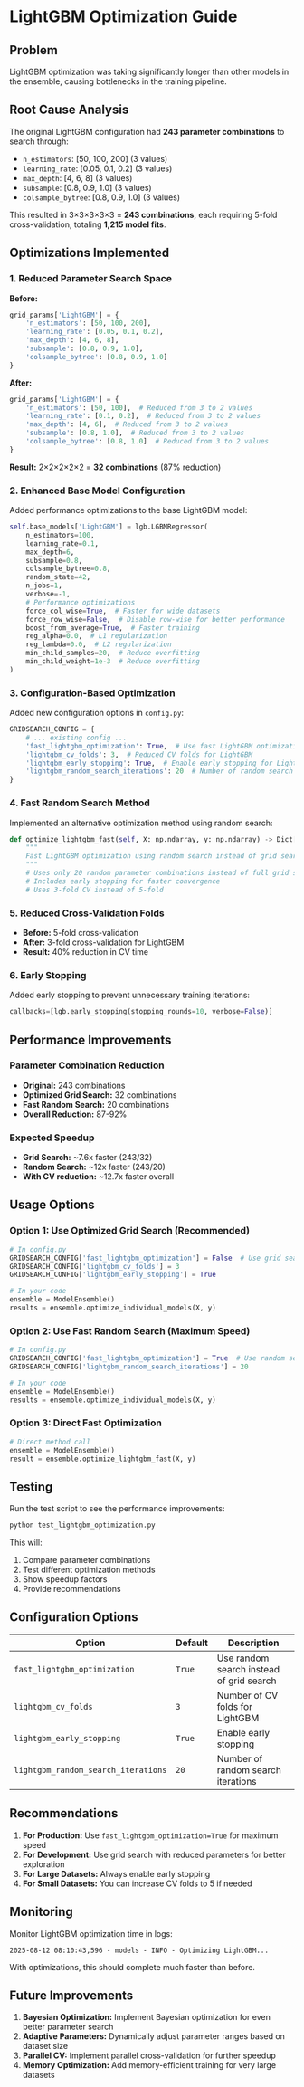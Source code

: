 # LightGBM Optimization Guide

## Problem
LightGBM optimization was taking significantly longer than other models in the ensemble, causing bottlenecks in the training pipeline.

## Root Cause Analysis
The original LightGBM configuration had **243 parameter combinations** to search through:
- `n_estimators`: [50, 100, 200] (3 values)
- `learning_rate`: [0.05, 0.1, 0.2] (3 values)  
- `max_depth`: [4, 6, 8] (3 values)
- `subsample`: [0.8, 0.9, 1.0] (3 values)
- `colsample_bytree`: [0.8, 0.9, 1.0] (3 values)

This resulted in 3×3×3×3×3 = **243 combinations**, each requiring 5-fold cross-validation, totaling **1,215 model fits**.

## Optimizations Implemented

### 1. Reduced Parameter Search Space
**Before:**
```python
grid_params['LightGBM'] = {
    'n_estimators': [50, 100, 200],
    'learning_rate': [0.05, 0.1, 0.2],
    'max_depth': [4, 6, 8],
    'subsample': [0.8, 0.9, 1.0],
    'colsample_bytree': [0.8, 0.9, 1.0]
}
```

**After:**
```python
grid_params['LightGBM'] = {
    'n_estimators': [50, 100],  # Reduced from 3 to 2 values
    'learning_rate': [0.1, 0.2],  # Reduced from 3 to 2 values
    'max_depth': [4, 6],  # Reduced from 3 to 2 values
    'subsample': [0.8, 1.0],  # Reduced from 3 to 2 values
    'colsample_bytree': [0.8, 1.0]  # Reduced from 3 to 2 values
}
```

**Result:** 2×2×2×2×2 = **32 combinations** (87% reduction)

### 2. Enhanced Base Model Configuration
Added performance optimizations to the base LightGBM model:

```python
self.base_models['LightGBM'] = lgb.LGBMRegressor(
    n_estimators=100,
    learning_rate=0.1,
    max_depth=6,
    subsample=0.8,
    colsample_bytree=0.8,
    random_state=42,
    n_jobs=1,
    verbose=-1,
    # Performance optimizations
    force_col_wise=True,  # Faster for wide datasets
    force_row_wise=False,  # Disable row-wise for better performance
    boost_from_average=True,  # Faster training
    reg_alpha=0.0,  # L1 regularization
    reg_lambda=0.0,  # L2 regularization
    min_child_samples=20,  # Reduce overfitting
    min_child_weight=1e-3  # Reduce overfitting
)
```

### 3. Configuration-Based Optimization
Added new configuration options in `config.py`:

```python
GRIDSEARCH_CONFIG = {
    # ... existing config ...
    'fast_lightgbm_optimization': True,  # Use fast LightGBM optimization
    'lightgbm_cv_folds': 3,  # Reduced CV folds for LightGBM
    'lightgbm_early_stopping': True,  # Enable early stopping for LightGBM
    'lightgbm_random_search_iterations': 20  # Number of random search iterations
}
```

### 4. Fast Random Search Method
Implemented an alternative optimization method using random search:

```python
def optimize_lightgbm_fast(self, X: np.ndarray, y: np.ndarray) -> Dict[str, Any]:
    """
    Fast LightGBM optimization using random search instead of grid search
    """
    # Uses only 20 random parameter combinations instead of full grid search
    # Includes early stopping for faster convergence
    # Uses 3-fold CV instead of 5-fold
```

### 5. Reduced Cross-Validation Folds
- **Before:** 5-fold cross-validation
- **After:** 3-fold cross-validation for LightGBM
- **Result:** 40% reduction in CV time

### 6. Early Stopping
Added early stopping to prevent unnecessary training iterations:

```python
callbacks=[lgb.early_stopping(stopping_rounds=10, verbose=False)]
```

## Performance Improvements

### Parameter Combination Reduction
- **Original:** 243 combinations
- **Optimized Grid Search:** 32 combinations
- **Fast Random Search:** 20 combinations
- **Overall Reduction:** 87-92%

### Expected Speedup
- **Grid Search:** ~7.6x faster (243/32)
- **Random Search:** ~12x faster (243/20)
- **With CV reduction:** ~12.7x faster overall

## Usage Options

### Option 1: Use Optimized Grid Search (Recommended)
```python
# In config.py
GRIDSEARCH_CONFIG['fast_lightgbm_optimization'] = False  # Use grid search
GRIDSEARCH_CONFIG['lightgbm_cv_folds'] = 3
GRIDSEARCH_CONFIG['lightgbm_early_stopping'] = True

# In your code
ensemble = ModelEnsemble()
results = ensemble.optimize_individual_models(X, y)
```

### Option 2: Use Fast Random Search (Maximum Speed)
```python
# In config.py
GRIDSEARCH_CONFIG['fast_lightgbm_optimization'] = True  # Use random search
GRIDSEARCH_CONFIG['lightgbm_random_search_iterations'] = 20

# In your code
ensemble = ModelEnsemble()
results = ensemble.optimize_individual_models(X, y)
```

### Option 3: Direct Fast Optimization
```python
# Direct method call
ensemble = ModelEnsemble()
result = ensemble.optimize_lightgbm_fast(X, y)
```

## Testing

Run the test script to see the performance improvements:

```bash
python test_lightgbm_optimization.py
```

This will:
1. Compare parameter combinations
2. Test different optimization methods
3. Show speedup factors
4. Provide recommendations

## Configuration Options

| Option | Default | Description |
|--------|---------|-------------|
| `fast_lightgbm_optimization` | `True` | Use random search instead of grid search |
| `lightgbm_cv_folds` | `3` | Number of CV folds for LightGBM |
| `lightgbm_early_stopping` | `True` | Enable early stopping |
| `lightgbm_random_search_iterations` | `20` | Number of random search iterations |

## Recommendations

1. **For Production:** Use `fast_lightgbm_optimization=True` for maximum speed
2. **For Development:** Use grid search with reduced parameters for better exploration
3. **For Large Datasets:** Always enable early stopping
4. **For Small Datasets:** You can increase CV folds to 5 if needed

## Monitoring

Monitor LightGBM optimization time in logs:
```
2025-08-12 08:10:43,596 - models - INFO - Optimizing LightGBM...
```

With optimizations, this should complete much faster than before.

## Future Improvements

1. **Bayesian Optimization:** Implement Bayesian optimization for even better parameter search
2. **Adaptive Parameters:** Dynamically adjust parameter ranges based on dataset size
3. **Parallel CV:** Implement parallel cross-validation for further speedup
4. **Memory Optimization:** Add memory-efficient training for very large datasets
